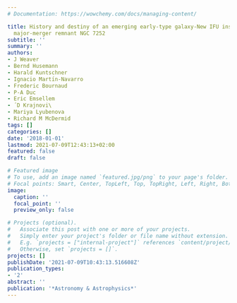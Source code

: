 ```yaml
---
# Documentation: https://wowchemy.com/docs/managing-content/

title: History and destiny of an emerging early-type galaxy-New IFU insights on the
  major-merger remnant NGC 7252
subtitle: ''
summary: ''
authors:
- J Weaver
- Bernd Husemann
- Harald Kuntschner
- Ignacio Martı́n-Navarro
- Frederic Bournaud
- P-A Duc
- Eric Emsellem
- ́ D Krajnovi\
- Mariya Lyubenova
- Richard M McDermid
tags: []
categories: []
date: '2018-01-01'
lastmod: 2021-07-09T12:43:13+02:00
featured: false
draft: false

# Featured image
# To use, add an image named `featured.jpg/png` to your page's folder.
# Focal points: Smart, Center, TopLeft, Top, TopRight, Left, Right, BottomLeft, Bottom, BottomRight.
image:
  caption: ''
  focal_point: ''
  preview_only: false

# Projects (optional).
#   Associate this post with one or more of your projects.
#   Simply enter your project's folder or file name without extension.
#   E.g. `projects = ["internal-project"]` references `content/project/deep-learning/index.md`.
#   Otherwise, set `projects = []`.
projects: []
publishDate: '2021-07-09T10:43:13.516608Z'
publication_types:
- '2'
abstract: ''
publication: '*Astronomy & Astrophysics*'
---
```

